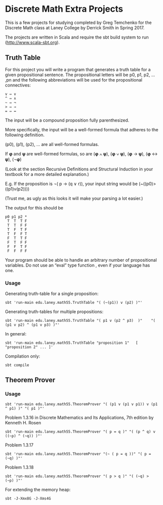 # Discrete Math Extra Projects

This is a few projects for studying completed by Greg Temchenko for the Discrete Math class at Laney College by Derrick Smith in Spring 2017.

The projects are written in Scala and require the sbt build system to run (http://www.scala-sbt.org). 

## Truth Table

For this project you will write a program that generates a truth table for a given propositional sentence. The
propositional letters will be p0, p1, p2, … ,pn and the following abbreviations will be used for the propositional
connectives:

```
v ⇔ ∨
^ ⇔ ∧
~ ⇔ ¬
> ⇔ →
= ⇔ ↔
```

The input will be a compound proposition fully parenthesized.

More specifically, the input will be a well-formed formula that adheres to the following definition.

(p0), (p1), (p2), … are all well-formed formulas.

If 𝛗 and 𝛙 are well-formed formulas, so are (𝛗 ∧ 𝛙), (𝛗 ∨ 𝛙), (𝛗 → 𝛙), (𝛗 ↔ 𝛙), (¬𝛗) 

(Look at the section Recursive Definitions and Structural Induction in your textbook for a more detailed
explanation.)

E.g. If the proposition is ¬( p → (q ∨ r)), your input string would be (~((p0)>((p1)v(p2))))

(Trust me, as ugly as this looks it will make your parsing a lot easier.)

The output for this should be

```
p0 p1 p2 *
 T  T  T F
 T  T  F F
 T  F  T F
 T  F  F T
 F  T  T F
 F  T  F F
 F  F  T F
 F  F  F F
```

Your program should be able to handle an arbitrary number of propositional variables. Do not use an “eval” type function , even if your language has one.


### Usage

Generating truth-table for a single proposition:

```
sbt 'run-main edu.laney.math55.TruthTable "( (~(p1)) v (p2) )"'
```

Generating truth-tables for multiple propositions:
```
sbt 'run-main edu.laney.math55.TruthTable "( p1 v (p2 ^ p3)  )"    "( (p1 v p2) ^ (p1 v p3) )"'
```

In general:
```
sbt 'run-main edu.laney.math55.TruthTable "proposition 1"   [ "proposition 2" ... ]'
```


Compilation only:

```
sbt compile
```

## Theorem Prover

### Usage

```
sbt 'run-main edu.laney.math55.TheoremProver "( (p1 v (p1 v p1)) v (p1 ^ p1) )" "( p1 )"'
```

Problem 1.3.16 in Discrete Mathematics and Its Applications, 7th edition by Kenneth H. Rosen
```
sbt 'run-main edu.laney.math55.TheoremProver "( p = q )" "( (p ^ q) v ((~p) ^ (~q)) )"'
```
Problem 1.3.17
```
sbt 'run-main edu.laney.math55.TheoremProver "(~ ( p = q ))" "( p = (~q) )"'
```
Problem 1.3.18
```
sbt 'run-main edu.laney.math55.TheoremProver "( p > q )" "( (~q) > (~p) )"'
```

For extending the memory heap:
```
sbt -J-Xmx8G -J-Xms4G
```
